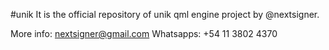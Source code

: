 #unik
It is the official repository of unik qml engine project by @nextsigner.

More info: nextsigner@gmail.com
Whatsapps: +54 11 3802 4370

